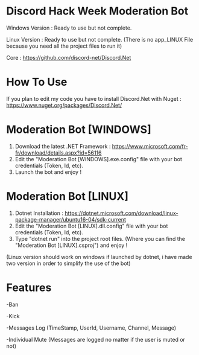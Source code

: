 # Discord Hack Week Moderation Bot

Windows Version : Ready to use but not complete.

Linux Version : Ready to use but not complete. (There is no app_LINUX File because you need all the project files to run it)

Core : https://github.com/discord-net/Discord.Net

# How To Use

If you plan to edit my code you have to install Discord.Net with Nuget : https://www.nuget.org/packages/Discord.Net/

# Moderation Bot [WINDOWS]
1. Download the latest .NET Framework : https://www.microsoft.com/fr-fr/download/details.aspx?id=56116
2. Edit the "Moderation Bot [WINDOWS].exe.config" file with your bot credentials (Token, Id, etc).
3. Launch the bot and enjoy !

# Moderation Bot [LINUX]
1. Dotnet Installation : https://dotnet.microsoft.com/download/linux-package-manager/ubuntu16-04/sdk-current
2. Edit the "Moderation Bot [LINUX].dll.config" file with your bot credentials (Token, Id, etc).
3. Type "dotnet run" into the project root files. (Where you can find the "Moderation Bot [LINUX].csproj") and enjoy !

(Linux version should work on windows if launched by dotnet, i have made two version in order to simplify the use of the bot)

# Features
-Ban

-Kick

-Messages Log (TimeStamp, UserId, Username, Channel, Message)

-Individual Mute (Messages are logged no matter if the user is muted or not)
